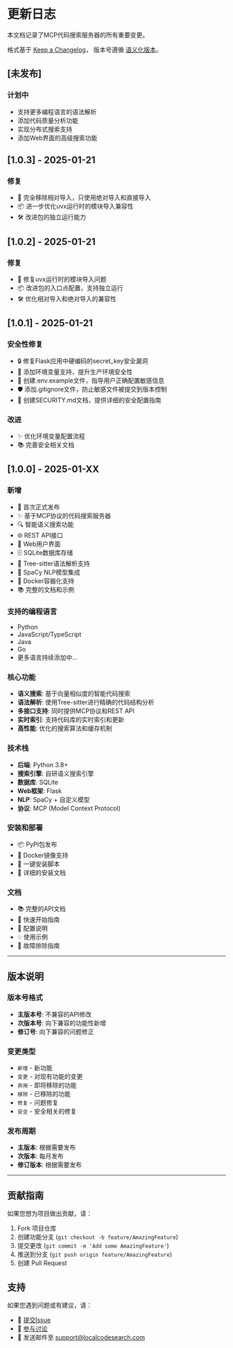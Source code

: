 # 更新日志

本文档记录了MCP代码搜索服务器的所有重要变更。

格式基于 [Keep a Changelog](https://keepachangelog.com/zh-CN/1.0.0/)，
版本号遵循 [语义化版本](https://semver.org/lang/zh-CN/)。

## [未发布]

### 计划中
- 支持更多编程语言的语法解析
- 添加代码质量分析功能
- 实现分布式搜索支持
- 添加Web界面的高级搜索功能

## [1.0.3] - 2025-01-21

### 修复
- 🔧 完全移除相对导入，只使用绝对导入和直接导入
- 📦 进一步优化uvx运行时的模块导入兼容性
- 🛠️ 改进包的独立运行能力

## [1.0.2] - 2025-01-21

### 修复
- 🔧 修复uvx运行时的模块导入问题
- 📦 改进包的入口点配置，支持独立运行
- 🛠️ 优化相对导入和绝对导入的兼容性

## [1.0.1] - 2025-01-21

### 安全性修复
- 🔒 修复Flask应用中硬编码的secret_key安全漏洞
- 🔐 添加环境变量支持，提升生产环境安全性
- 📝 创建.env.example文件，指导用户正确配置敏感信息
- 🛡️ 添加.gitignore文件，防止敏感文件被提交到版本控制
- 📖 创建SECURITY.md文档，提供详细的安全配置指南

### 改进
- ✨ 优化环境变量配置流程
- 📚 完善安全相关文档

## [1.0.0] - 2025-01-XX

### 新增
- 🎉 首次正式发布
- ✨ 基于MCP协议的代码搜索服务器
- 🔍 智能语义搜索功能
- 🌐 REST API接口
- 📱 Web用户界面
- 🗄️ SQLite数据库存储
- 🌳 Tree-sitter语法解析支持
- 🤖 SpaCy NLP模型集成
- 🐳 Docker容器化支持
- 📚 完整的文档和示例

### 支持的编程语言
- Python
- JavaScript/TypeScript
- Java
- Go
- 更多语言持续添加中...

### 核心功能
- **语义搜索**: 基于向量相似度的智能代码搜索
- **语法解析**: 使用Tree-sitter进行精确的代码结构分析
- **多接口支持**: 同时提供MCP协议和REST API
- **实时索引**: 支持代码库的实时索引和更新
- **高性能**: 优化的搜索算法和缓存机制

### 技术栈
- **后端**: Python 3.8+
- **搜索引擎**: 自研语义搜索引擎
- **数据库**: SQLite
- **Web框架**: Flask
- **NLP**: SpaCy + 自定义模型
- **协议**: MCP (Model Context Protocol)

### 安装和部署
- 📦 PyPI包发布
- 🐳 Docker镜像支持
- 🚀 一键安装脚本
- 📖 详细的安装文档

### 文档
- 📚 完整的API文档
- 🎯 快速开始指南
- 🔧 配置说明
- 💡 使用示例
- 🐛 故障排除指南

---

## 版本说明

### 版本号格式
- **主版本号**: 不兼容的API修改
- **次版本号**: 向下兼容的功能性新增
- **修订号**: 向下兼容的问题修正

### 变更类型
- `新增` - 新功能
- `变更` - 对现有功能的变更
- `弃用` - 即将移除的功能
- `移除` - 已移除的功能
- `修复` - 问题修复
- `安全` - 安全相关的修复

### 发布周期
- **主版本**: 根据需要发布
- **次版本**: 每月发布
- **修订版本**: 根据需要发布

---

## 贡献指南

如果您想为项目做出贡献，请：

1. Fork 项目仓库
2. 创建功能分支 (`git checkout -b feature/AmazingFeature`)
3. 提交更改 (`git commit -m 'Add some AmazingFeature'`)
4. 推送到分支 (`git push origin feature/AmazingFeature`)
5. 创建 Pull Request

## 支持

如果您遇到问题或有建议，请：

- 📝 [提交Issue](https://github.com/your-org/local-code-search/issues)
- 💬 [参与讨论](https://github.com/your-org/local-code-search/discussions)
- 📧 发送邮件至 support@localcodesearch.com